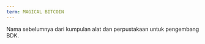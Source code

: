 ```yaml
---
term: MAGICAL BITCOIN
---
```


Nama sebelumnya dari kumpulan alat dan perpustakaan untuk pengembang BDK.